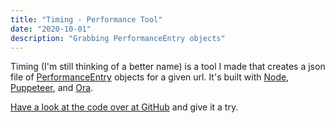 ```yaml
---
title: "Timing - Performance Tool"
date: "2020-10-01"
description: "Grabbing PerformanceEntry objects"
---
```

Timing (I'm still thinking of a better name) is a tool I made that creates a json file of [PerformanceEntry](https://developer.mozilla.org/en-US/docs/Web/API/Performance/getEntriesByType) objects for a given url. It's built with [Node](https://github.com/nodejs/node), [Puppeteer](https://github.com/puppeteer/puppeteer), and [Ora](https://github.com/sindresorhus/ora).

[Have a look at the code over at GitHub](https://github.com/ezramizrahi/timing) and give it a try.
